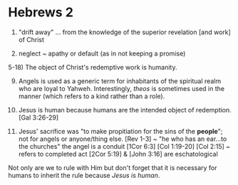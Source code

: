 # Hebrews 2

1) "drift away" ... from the knowledge of the superior revelation [and work] of Christ


3) neglect ~ apathy or default (as in not keeping a promise)


5-18) The object of Christ's redemptive work is humanity.


9) Angels is used as a generic term for inhabitants of the spiritual realm who are loyal to Yahweh.  Interestingly, _theos_ is sometimes used in the manner (which refers to a kind rather than a role).


14) Jesus is human because humans are the intended object of redemption.
[Gal 3:26-29]



17) Jesus' sacrifice was "to make propitiation for the sins of the **people**"; not for angels or anyone/thing else.
[Rev 1-3] ~ "he who has an ear...to the churches" the angel is a conduit
[1Cor 6:3]
[Col 1:19-20] [Col 2:15] ~ refers to completed act
	[2Cor 5:19] & [John 3:16] are eschatological

Not only are we to rule with Him but don't forget that it is necessary for humans to inherit the rule because _Jesus is human_.
